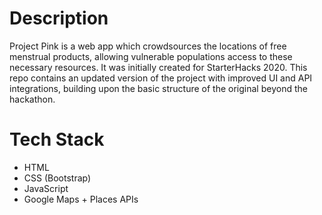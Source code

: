 # Description
Project Pink is a web app which crowdsources the locations of free menstrual products, allowing vulnerable populations access to these necessary resources. It was initially created for StarterHacks 2020. This repo contains an updated version of the project with improved UI and API integrations, building upon the basic structure of the original beyond the hackathon.
# Tech Stack
- HTML
- CSS (Bootstrap)
- JavaScript
- Google Maps + Places APIs
